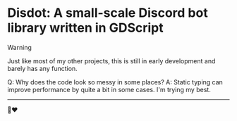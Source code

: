 # Disdot: A small-scale Discord bot library written in GDScript

> [!WARNING]  
> Just like most of my other projects, this is still in early development and barely has any function.

Q: Why does the code look so messy in some places?
A: Static typing can improve performance by quite a bit in some cases. I'm trying my best.

---

🦊❤️

